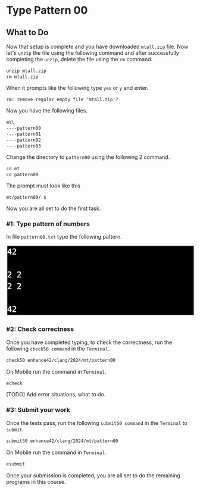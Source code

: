 Type Pattern 00
===============

What to Do
----------
Now that setup is complete and you have downloaded `mtall.zip` file. Now let's `unzip` the file using the following command and after successfully completing the `unzip`, delete the file using the `rm` command.

    unzip mtall.zip
    rm mtall.zip

When it prompts like the following type `yes` or `y` and enter.

    rm: remove regular empty file 'mtall.zip'?

Now you have the following files.

    mt\
    ----pattern00
    ----pattern01
    ----pattern02
    ----pattern03

Change the directory to `pattern00` using the following 2 command.

    cd mt
    cd pattern00

The prompt must look like this

    mt/pattern00/ $

Now you are all set to do the first task.


### #1: Type pattern of numbers

In file `pattern00.txt` type the following pattern.

![pattern00](./pattern00.png)  

### #2: Check correctness
Once you have completed typing, to check the correctness, run the following `check50 command` in the `Terminal`.  
```bash
check50 enhance42/clang/2024/mt/pattern00
```
On Mobile run the command in `Terminal`.
```bash
echeck
```
[TODO] Add error situations, what to do.

### #3: Submit your work
Once the tests pass, run the following `submit50 command` in the `Terminal` to `submit`.
```bash
submit50 enhance42/clang/2024/mt/pattern00
```
On Mobile run the command in `Terminal`.
```bash
esubmit
```

Once your submission is completed, you are all set to do the remaining programs in this course.